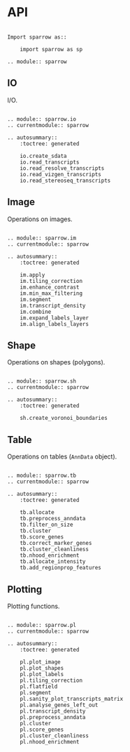 # API

```{eval-rst}

Import sparrow as::

    import sparrow as sp

.. module:: sparrow
```

## IO

I/O.

```{eval-rst}

.. module:: sparrow.io
.. currentmodule:: sparrow

.. autosummary::
    :toctree: generated

    io.create_sdata
    io.read_transcripts
    io.read_resolve_transcripts
    io.read_vizgen_transcripts
    io.read_stereoseq_transcripts

```

## Image

Operations on images.

```{eval-rst}

.. module:: sparrow.im
.. currentmodule:: sparrow

.. autosummary::
    :toctree: generated

    im.apply
    im.tiling_correction
    im.enhance_contrast
    im.min_max_filtering
    im.segment
    im.transcript_density
    im.combine
    im.expand_labels_layer
    im.align_labels_layers
```

## Shape

Operations on shapes (polygons).

```{eval-rst}

.. module:: sparrow.sh
.. currentmodule:: sparrow

.. autosummary::
    :toctree: generated

    sh.create_voronoi_boundaries
```

## Table

Operations on tables (`AnnData` object).

```{eval-rst}

.. module:: sparrow.tb
.. currentmodule:: sparrow

.. autosummary::
    :toctree: generated

    tb.allocate
    tb.preprocess_anndata
    tb.filter_on_size
    tb.cluster
    tb.score_genes
    tb.correct_marker_genes
    tb.cluster_cleanliness
    tb.nhood_enrichment
    tb.allocate_intensity
    tb.add_regionprop_features
```

## Plotting

Plotting functions.

```{eval-rst}

.. module:: sparrow.pl
.. currentmodule:: sparrow

.. autosummary::
    :toctree: generated

    pl.plot_image
    pl.plot_shapes
    pl.plot_labels
    pl.tiling_correction
    pl.flatfield
    pl.segment
    pl.sanity_plot_transcripts_matrix
    pl.analyse_genes_left_out
    pl.transcript_density
    pl.preprocess_anndata
    pl.cluster
    pl.score_genes
    pl.cluster_cleanliness
    pl.nhood_enrichment
```
